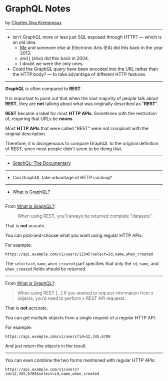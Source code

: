 <hgroup>
<h1>GraphQL Notes</h1>
<p>by <a href="http://reiver.link/">Charles Iliya Krempeaux</a></p>
</hgroup>

---

* Isn't GraphQL more or less just SQL exposed through HTTP? — which is an old idea.
  * <a href="http://reiver.link/"><abbr title="Charles Iliya Krempeaux">Me</abbr></a> and someone else at Electronic Arts (EA) did this back in the year 2013.
  * and <a href="http://reiver.link/"><abbr title="Charles Iliya Krempeaux">I</abbr></a> (also) did this back in 2004.
  * I doubt we were the only ones.
* Could the GraphQL _query_ have been encoded into the URL rather than the HTTP body? — to take advantage of different HTTP features.

---

**GraphQL** is often compared to **REST**.

It is important to point out that when the vast majority of people talk about **REST**, they are **not** talking about what was originally described as "**REST**".

**REST** became a label for most **HTTP APIs**.
Sometimes with the restriction of, requiring that URLs be **nouns**.

Most **HTTP APIs** that were called "REST" were _not_ compliant with the original description.

Therefore, it is disingenuous to compare GraphQL to the original definition of REST, since most people didn't seem to be doing that.

---

* [GraphQL: The Documentary](https://youtu.be/783ccP__No8)

---

* Can GraphQL take advantage of HTTP caching?

---

* [What is GraphQL?](https://hygraph.com/learn/graphql)

---

From [What is GraphQL?](https://hygraph.com/learn/graphql):

> When using REST, you’ll always be returned complete "datasets".

That is **not** acurate.

You can pick-and-choose what you want using regular HTTP APIs.

For example:

`https://api.example.com/v1/users/12345?select=id,name,when_created`

The `select=id,name,when_created` part specifies that only the `id`, `name`, and `when_created` fields should be returned.

---

From [What is GraphQL?](https://hygraph.com/learn/graphql):

>  When using REST [...] If you wanted to request information from x objects, you’d need to perform x REST API requests.

That is **not** accurate.

You can get multiple objects from a single request of a regular HTTP API.

For example:

`https://api.example.com/v1/users?id=12,345,6789`

And just return the objects in the result.

---

You can even combine the two forms mentioned with regular HTTP APIs:

`https://api.example.com/v1/users?id=12,345,6789&select=id,name,when_created`
